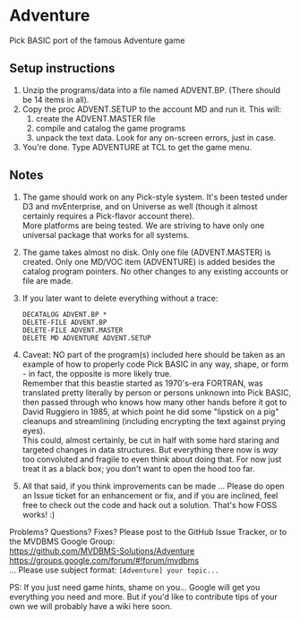 # Adventure
Pick BASIC port of the famous Adventure game

## Setup instructions

1. Unzip the programs/data into a file named ADVENT.BP. (There should be 14 items in all).
1. Copy the proc ADVENT.SETUP to the account MD and run it. This will:
    1. create the ADVENT.MASTER file
    1. compile and catalog the game programs
    1. unpack the text data.
    Look for any on-screen errors, just in case.
1. You're done. Type ADVENTURE at TCL to get the game menu.


## Notes

1. The game should work on any Pick-style system. It's been tested under D3 and mvEnterprise, and on Universe as well (though it almost certainly requires a Pick-flavor account there).  
More platforms are being tested.  We are striving to have only one universal package that works for all systems.
1. The game takes almost no disk. Only one file (ADVENT.MASTER) is created. Only one MD/VOC item (ADVENTURE) is added besides the catalog program pointers. No other changes to any existing accounts or file are made.
1. If you later want to delete everything without a trace:
   
   ```
   DECATALOG ADVENT.BP *
   DELETE-FILE ADVENT.BP
   DELETE-FILE ADVENT.MASTER
   DELETE MD ADVENTURE ADVENT.SETUP
   ```

1. Caveat: NO part of the program(s) included here should be taken as an example of how to properly code Pick BASIC in any way, shape, or form - in fact, the opposite is more likely true.  
Remember that this beastie started as 1970's-era FORTRAN, was translated pretty literally by person or persons unknown into Pick BASIC, then passed through who knows how many other hands before it got to David Ruggiero in 1985, at which point he did some "lipstick on a pig" cleanups and streamlining (including encrypting the text against prying eyes).  
This could, almost certainly, be cut in half with some hard staring and targeted changes in data structures. But everything there now is _way_ too convoluted and fragile to even think about doing that. For now just treat it as a black box; you don't want to open the hood too far.
1. All that said, if you think improvements can be made ... Please do open an Issue ticket for an enhancement or fix, and if you are inclined, feel free to check out the code and hack out a solution. That's how FOSS works! :)


Problems? Questions? Fixes? Please post to the GitHub Issue Tracker, or to the MVDBMS Google Group:  
https://github.com/MVDBMS-Solutions/Adventure  
https://groups.google.com/forum/#!forum/mvdbms  
... Please use subject format:  `[Adventure] your topic...`

PS: If you just need game hints, shame on you... Google will get you everything you need and more. But if you'd like to contribute tips of your own we will probably have a wiki here soon.
